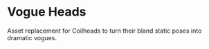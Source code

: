 # Vogue Heads
Asset replacement for Coilheads to turn their bland static poses into dramatic vogues.
